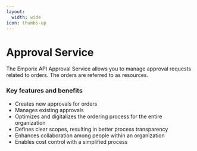 ```yaml
---
layout:
  width: wide
icon: thumbs-up
---
```


# Approval Service

The Emporix API Approval Service allows you to manage approval requests related to orders. The orders are referred to as resources.

### Key features and benefits

* Creates new approvals for orders
* Manages existing approvals
* Optimizes and digitalizes the ordering process for the entire organization
* Defines clear scopes, resulting in better process transparency
* Enhances collaboration among people within an organization
* Enables cost control with a simplified process
